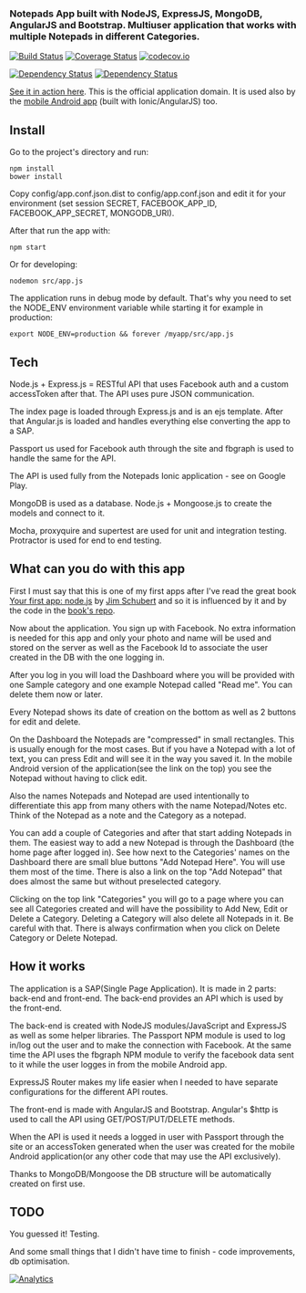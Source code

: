 ### Notepads App built with NodeJS, ExpressJS, MongoDB, AngularJS and Bootstrap. Multiuser application that works with multiple Notepads in different Categories.

[![Build Status](https://travis-ci.org/iliyan-trifonov/notepads-nodejs-angularjs-mongodb-bootstrap.svg)](https://travis-ci.org/iliyan-trifonov/notepads-nodejs-angularjs-mongodb-bootstrap)
[![Coverage Status](https://coveralls.io/repos/iliyan-trifonov/notepads-nodejs-angularjs-mongodb-bootstrap/badge.svg?branch=master)](https://coveralls.io/r/iliyan-trifonov/notepads-nodejs-angularjs-mongodb-bootstrap?branch=master)
[![codecov.io](http://codecov.io/github/iliyan-trifonov/notepads-nodejs-angularjs-mongodb-bootstrap/coverage.svg?branch=master)](http://codecov.io/github/iliyan-trifonov/notepads-nodejs-angularjs-mongodb-bootstrap?branch=master)

[![Dependency Status](https://www.versioneye.com/user/projects/553a42bb1d2989cb7800010c/badge.svg?style=flat)](https://www.versioneye.com/user/projects/553a42bb1d2989cb7800010c)
[![Dependency Status](https://www.versioneye.com/user/projects/553a42b71d2989bdd500009a/badge.svg?style=flat)](https://www.versioneye.com/user/projects/553a42b71d2989bdd500009a)

[See it in action here](https://notepads.iliyan-trifonov.com "Notepads by Iliyan Trifonov"). This is the official application domain. It is used also by the [mobile Android app](https://play.google.com/store/apps/details?id=com.iliyan_trifonov.notepads "Notepads Mobile") (built with Ionic/AngularJS) too.

## Install

Go to the project's directory and run:

    npm install
    bower install

Copy config/app.conf.json.dist to config/app.conf.json and edit it for your environment 
(set session SECRET, FACEBOOK_APP_ID, FACEBOOK_APP_SECRET, MONGODB_URI).

After that run the app with:

    npm start

Or for developing:

    nodemon src/app.js

The application runs in debug mode by default. That's why you need to set the NODE_ENV environment variable while 
starting it for example in production:

    export NODE_ENV=production && forever /myapp/src/app.js
    
## Tech

Node.js + Express.js = RESTful API that uses Facebook auth and a custom accessToken after that. The API uses pure JSON
communication.

The index page is loaded through Express.js and is an ejs template. After that Angular.js is loaded and handles 
everything else converting the app to a SAP.

Passport us used for Facebook auth through the site and fbgraph is used to handle the same for the API.

The API is used fully from the Notepads Ionic application - see on Google Play.

MongoDB is used as a database. Node.js + Mongoose.js to create the models and connect to it.

Mocha, proxyquire and supertest are used for unit and integration testing. Protractor is used for end to end testing. 

## What can you do with this app

First I must say that this is one of my first apps after I've read the great book [Your first app: node.js](https://leanpub.com/yfa-nodejs "Your first app: node.js") by [Jim Schubert](https://leanpub.com/u/jimschubert "Jim Schubert") and so it is influenced by it and by the code in the [book's repo](https://github.com/jimschubert/yfa-nodejs-code "Code to accompany the book Your first app: node.js").

Now about the application. You sign up with Facebook. No extra information is needed for this app and only your photo 
and name will be used and stored on the server as well as the Facebook Id to associate the user created in the DB with 
the one logging in.

After you log in you will load the Dashboard where you will be provided with one Sample category and one example 
Notepad called "Read me". You can delete them now or later.

Every Notepad shows its date of creation on the bottom as well as 2 buttons for edit and delete.

On the Dashboard the Notepads are "compressed" in small rectangles. This is usually enough for the most cases.
But if you have a Notepad with a lot of text, you can press Edit and will see it in the way you saved it. 
In the mobile Android version of the application(see the link on the top) you see the Notepad without having to click edit.

Also the names Notepads and Notepad are used intentionally to differentiate this app from many others with the name Notepad/Notes etc.
Think of the Notepad as a note and the Category as a notepad.

You can add a couple of Categories and after that start adding Notepads in them. 
The easiest way to add a new Notepad is through the Dashboard (the home page after logged in). 
See how next to the Categories' names on the Dashboard there are small blue buttons "Add Notepad Here". 
You will use them most of the time.
There is also a link on the top "Add Notepad" that does almost the same but without preselected category.

Clicking on the top link "Categories" you will go to a page where you can see all Categories created and will have 
the possibility to Add New, Edit or Delete a Category. Deleting a Category will also delete all Notepads in it. 
Be careful with that. There is always confirmation when you click on Delete Category or Delete Notepad.

## How it works

The application is a SAP(Single Page Application). 
It is made in 2 parts: back-end and front-end. The back-end provides an API which is used by the front-end.

The back-end is created with NodeJS modules/JavaScript and ExpressJS as well as some helper libraries. 
The Passport NPM module is used to log in/log out the user and to make the connection with Facebook. 
At the same time the API uses the fbgraph NPM module to verify the facebook data sent to it while the user logges in 
from the mobile Android app.

ExpressJS Router makes my life easier when I needed to have separate configurations for the different API routes.

The front-end is made with AngularJS and Bootstrap. 
Angular's $http is used to call the API using GET/POST/PUT/DELETE methods.

When the API is used it needs a logged in user with Passport through the site or an accessToken generated when the 
user was created for the mobile Android application(or any other code that may use the API exclusively).

Thanks to MongoDB/Mongoose the DB structure will be automatically created on first use.

## TODO

You guessed it! Testing.

And some small things that I didn't have time to finish - code improvements, db optimisation.

[![Analytics](https://ga-beacon.appspot.com/UA-234720-45/notepads-nodejs-angularjs-mongodb-bootstrap/readme)](https://github.com/igrigorik/ga-beacon)
